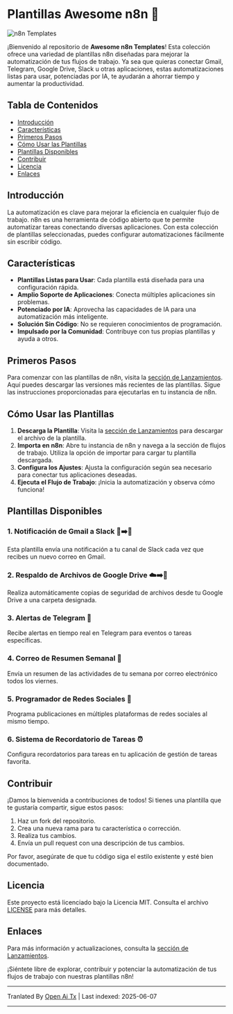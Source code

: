# Plantillas Awesome n8n 🚀

![n8n Templates](https://img.shields.io/badge/n8n%20Templates-Awesome-brightgreen)

¡Bienvenido al repositorio de **Awesome n8n Templates**! Esta colección ofrece una variedad de plantillas n8n diseñadas para mejorar la automatización de tus flujos de trabajo. Ya sea que quieras conectar Gmail, Telegram, Google Drive, Slack u otras aplicaciones, estas automatizaciones listas para usar, potenciadas por IA, te ayudarán a ahorrar tiempo y aumentar la productividad.

## Tabla de Contenidos

- [Introducción](#introducción)
- [Características](#características)
- [Primeros Pasos](#primeros-pasos)
- [Cómo Usar las Plantillas](#cómo-usar-las-plantillas)
- [Plantillas Disponibles](#plantillas-disponibles)
- [Contribuir](#contribuir)
- [Licencia](#licencia)
- [Enlaces](#enlaces)

## Introducción

La automatización es clave para mejorar la eficiencia en cualquier flujo de trabajo. n8n es una herramienta de código abierto que te permite automatizar tareas conectando diversas aplicaciones. Con esta colección de plantillas seleccionadas, puedes configurar automatizaciones fácilmente sin escribir código.

## Características

- **Plantillas Listas para Usar**: Cada plantilla está diseñada para una configuración rápida.
- **Amplio Soporte de Aplicaciones**: Conecta múltiples aplicaciones sin problemas.
- **Potenciado por IA**: Aprovecha las capacidades de IA para una automatización más inteligente.
- **Solución Sin Código**: No se requieren conocimientos de programación.
- **Impulsado por la Comunidad**: Contribuye con tus propias plantillas y ayuda a otros.

## Primeros Pasos

Para comenzar con las plantillas de n8n, visita la [sección de Lanzamientos](https://github.com/designersamgraphics/awesome-n8n-templates/releases). Aquí puedes descargar las versiones más recientes de las plantillas. Sigue las instrucciones proporcionadas para ejecutarlas en tu instancia de n8n.

## Cómo Usar las Plantillas

1. **Descarga la Plantilla**: Visita la [sección de Lanzamientos](https://github.com/designersamgraphics/awesome-n8n-templates/releases) para descargar el archivo de la plantilla.
2. **Importa en n8n**: Abre tu instancia de n8n y navega a la sección de flujos de trabajo. Utiliza la opción de importar para cargar tu plantilla descargada.
3. **Configura los Ajustes**: Ajusta la configuración según sea necesario para conectar tus aplicaciones deseadas.
4. **Ejecuta el Flujo de Trabajo**: ¡Inicia la automatización y observa cómo funciona!

## Plantillas Disponibles

### 1. Notificación de Gmail a Slack 📧➡️💬
Esta plantilla envía una notificación a tu canal de Slack cada vez que recibes un nuevo correo en Gmail.

### 2. Respaldo de Archivos de Google Drive ☁️➡️💾
Realiza automáticamente copias de seguridad de archivos desde tu Google Drive a una carpeta designada.

### 3. Alertas de Telegram 🔔
Recibe alertas en tiempo real en Telegram para eventos o tareas específicas.

### 4. Correo de Resumen Semanal 📅
Envía un resumen de las actividades de tu semana por correo electrónico todos los viernes.

### 5. Programador de Redes Sociales 📅
Programa publicaciones en múltiples plataformas de redes sociales al mismo tiempo.

### 6. Sistema de Recordatorio de Tareas ⏰
Configura recordatorios para tareas en tu aplicación de gestión de tareas favorita.

## Contribuir

¡Damos la bienvenida a contribuciones de todos! Si tienes una plantilla que te gustaría compartir, sigue estos pasos:

1. Haz un fork del repositorio.
2. Crea una nueva rama para tu característica o corrección.
3. Realiza tus cambios.
4. Envía un pull request con una descripción de tus cambios.

Por favor, asegúrate de que tu código siga el estilo existente y esté bien documentado.

## Licencia

Este proyecto está licenciado bajo la Licencia MIT. Consulta el archivo [LICENSE](LICENSE) para más detalles.

## Enlaces

Para más información y actualizaciones, consulta la [sección de Lanzamientos](https://github.com/designersamgraphics/awesome-n8n-templates/releases).

¡Siéntete libre de explorar, contribuir y potenciar la automatización de tus flujos de trabajo con nuestras plantillas n8n!

---

Tranlated By [Open Ai Tx](https://github.com/OpenAiTx/OpenAiTx) | Last indexed: 2025-06-07

---